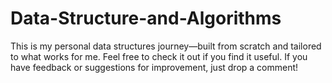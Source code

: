 # Data-Structure-and-Algorithms
This is my personal data structures journey—built from scratch and tailored to what works for me. Feel free to check it out if you find it useful.
If you have feedback or suggestions for improvement, just drop a comment!
